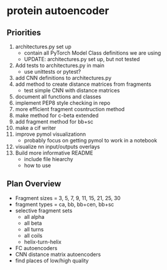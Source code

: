 # protein autoencoder

## Priorities ##

1.  architectures.py set up
	 - contain all PyTorch Model Class definitions we are using
	 - UPDATE: architectures.py set up, but not tested
2.  Add tests to architectures.py in main
	 - use unittests or pytest?
3.  add CNN definitions to architectures.py
4.  add method to create distance matrices from fragments
	 - test simple CNN with distance matrices
5.  document all functions and classes
6.  implement PEP8 style checking in repo
7.  more efficient fragment cosntruction method
8.  make method for c-beta extended
9.  add fragment method for bb+sc
10.  make a cif writer
11.  improve pymol visualizationn
	 - probably focus on getting pymol to work in a notebook
12. visualize nn input/outputs overlays
13. Build more informative README
	 - include file hiearchy
	 - how to use

## Plan Overview ##

+ Fragment sizes = 3, 5, 7, 9, 11, 15, 21, 25, 30
+ fragment types = ca, bb, bb+cen, bb+sc
+ selective fragment sets
	+ all alpha
	+ all beta
	+ all turns
	+ all coils
	+ helix-turn-helix
+ FC autoencoders 
+ CNN distance matrix autoencoders
+ find places of low/high quality

